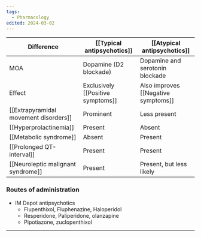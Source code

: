 ```yaml
---
tags:
  - Pharmacology
edited: 2024-03-02
---
```


| Difference                            | [[Typical antipsychotics]]        | [[Atypical antipsychotics]]         |
| ------------------------------------- | --------------------------------- | ----------------------------------- |
| MOA                                   | Dopamine (D2 blockade)            | Dopamine and serotonin blockade     |
| Effect                                | Exclusively [[Positive symptoms]] | Also improves [[Negative symptoms]] |
| [[Extrapyramidal movement disorders]] | Prominent                         | Less present                        |
| [[Hyperprolactinemia]]                | Present                           | Absent                              |
| [[Metabolic syndrome]]                | Absent                            | Present                             |
| [[Prolonged QT-interval]]             | Present                           | Present                             |
| [[Neuroleptic malignant syndrome]]    | Present                           | Present, but less likely            |

### Routes of administration
- IM Depot antipsychotics 
	- Flupenthixol, Fluphenazine, Haloperidol
	- Resperidone, Paliperidone, olanzapine
	- Pipotiazone, zuclopenthixol 


---
